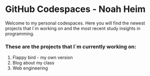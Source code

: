 # GitHub Codespaces - Noah Heim

Welcome to my personal codespaces. Here you will find the newest projects that I´m working on and the most recent study insights in programming.

<h3>These are the projects that I´m currently working on:</h3> 
<ol>
    <li>Flappy bird - my own version</li> 
    <li>Blog about my class</li>
    <li>Web engineering</li>
</ol>
